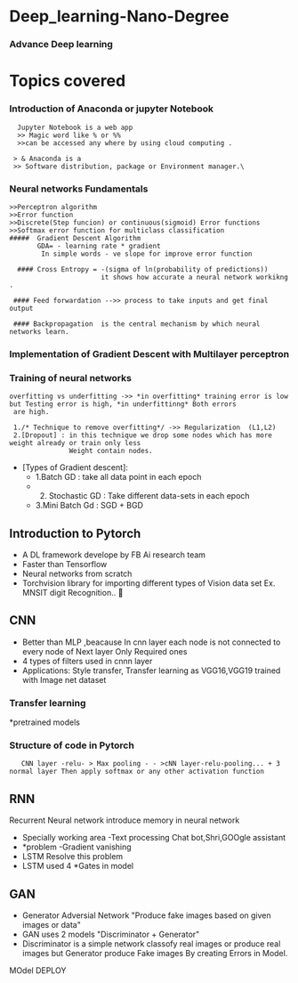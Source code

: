 # Deep_learning-Nano-Degree

### Advance  Deep learning 

# Topics covered
### Introduction of Anaconda or jupyter Notebook
      Jupyter Notebook is a web app
      >> Magic word like % or %%
      >>can be accessed any where by using cloud computing .
      
     > & Anaconda is a
     >> Software distribution, package or Environment manager.\
     
     
     
### Neural networks Fundamentals 
    >>Perceptron algorithm 
    >>Error function 
    >>Discrete(Step funcion) or continuous(sigmoid) Error functions
    >>Softmax error function for multiclass classification
    #####  Gradient Descent Algorithm    
           GDA= - learning rate * gradient 
            In simple words - ve slope for improve error function
            
      #### Cross Entropy = -(sigma of ln(probability of predictions))
                           it shows how accurate a neural network workikng .
                                 
     #### Feed forwardation -->> process to take inputs and get final output 
     
     #### Backpropagation  is the central mechanism by which neural networks learn.
   
### Implementation of Gradient Descent with Multilayer perceptron

### Training of neural networks 

    overfitting vs underfitting ->> *in overfitting* training error is low but Testing error is high, *in underfittinng* Both errors
     are high.
     
     1./* Technique to remove overfitting*/ ->> Regularization  (L1,L2)
     2.[Dropout] : in this technique we drop some nodes which has more weight already or train only less
                   Weight contain nodes. 
* [Types of Gradient descent]:
  * 1.Batch GD : take all data point in each epoch
  * 2. Stochastic GD : Take different data-sets in each epoch
  * 3.Mini Batch Gd : SGD + BGD

## Introduction to Pytorch 
 * A DL framework develope by FB Ai research team
 * Faster than Tensorflow 
 * Neural networks from scratch 
 * Torchvision library for importing different types of Vision data set 
    Ex. MNSIT digit Recognition.. 🤗 
     
## CNN

  * Better than MLP ,beacause In cnn layer each node is not connected to every node of Next layer Only Required ones  
  * 4 types of filters used in cnnn layer
  * Applications: Style transfer, Transfer learning as VGG16,VGG19 trained with Image net dataset
 ### Transfer learning 
   *pretrained models
   ### Structure of code in Pytorch 
       CNN layer -relu- > Max pooling - - >cNN layer-relu-pooling... + 3 normal layer Then apply softmax or any other activation function

## RNN
  Recurrent Neural network introduce memory in neural network  
 * Specially working area -Text processing Chat bot,Shri,GOOgle assistant
 * *problem -Gradient vanishing
 * LSTM  Resolve this problem
 * LSTM used 4 *Gates in model 

## GAN
 * Generator Adversial Network "Produce fake images based on given images or data"
 * GAN uses 2 models "Discriminator + Generator" 
 * Discriminator is a simple network classofy real images or produce real images
  but Generator produce Fake images By creating Errors in Model.

MOdel DEPLOY
